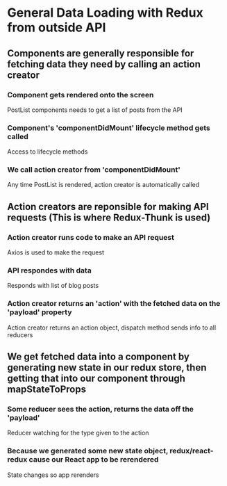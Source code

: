 # General Data Loading with Redux from outside API

## Components are generally responsible for fetching data they need by calling an action creator

### Component gets rendered onto the screen

PostList components needs to get a list of posts from the API

### Component's 'componentDidMount' lifecycle method gets called

Access to lifecycle methods

### We call action creator from 'componentDidMount'

Any time PostList is rendered, action creator is automatically called

## Action creators are reponsible for making API requests (This is where Redux-Thunk is used)

### Action creator runs code to make an API request

Axios is used to make the request

### API respondes with data

Responds with list of blog posts

### Action creator returns an 'action' with the fetched data on the 'payload' property

Action creator returns an action object, dispatch method sends info to all reducers

## We get fetched data into a component by generating new state in our redux store, then getting that into our component through mapStateToProps

### Some reducer sees the action, returns the data off the 'payload'

Reducer watching for the type given to the action

### Because we generated some new state object, redux/react-redux cause our React app to be rerendered

State changes so app rerenders
